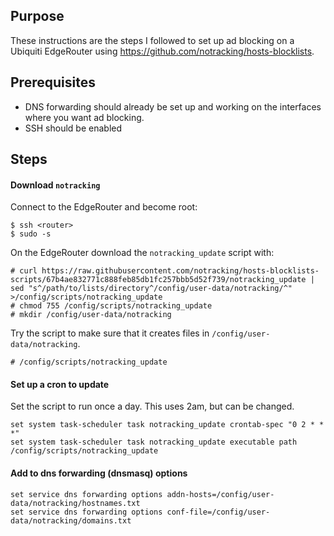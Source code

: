 ## Purpose

These instructions are the steps I followed to set up ad blocking on a Ubiquiti EdgeRouter using https://github.com/notracking/hosts-blocklists.


## Prerequisites

 * DNS forwarding should already be set up and working on the interfaces where you want ad blocking.
 * SSH should be enabled

## Steps

#### Download `notracking`

Connect to the EdgeRouter and become root:

```
$ ssh <router>
$ sudo -s
```

On the EdgeRouter download the `notracking_update` script with:

```
# curl https://raw.githubusercontent.com/notracking/hosts-blocklists-scripts/67b4ae832771c888feb85db1fc257bbb5d52f739/notracking_update | sed "s^/path/to/lists/directory^/config/user-data/notracking/^" >/config/scripts/notracking_update
# chmod 755 /config/scripts/notracking_update
# mkdir /config/user-data/notracking
```

Try the script to make sure that it creates files in `/config/user-data/notracking`.

```
# /config/scripts/notracking_update
```

#### Set up a cron to update

Set the script to run once a day. This uses 2am, but can be changed.

```
set system task-scheduler task notracking_update crontab-spec "0 2 * * *"
set system task-scheduler task notracking_update executable path /config/scripts/notracking_update
```

#### Add to dns forwarding (dnsmasq) options

```
set service dns forwarding options addn-hosts=/config/user-data/notracking/hostnames.txt
set service dns forwarding options conf-file=/config/user-data/notracking/domains.txt
```
